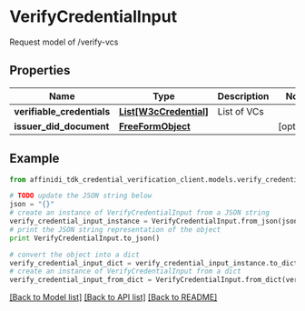 # VerifyCredentialInput

Request model of /verify-vcs

## Properties

| Name                       | Type                                        | Description | Notes      |
| -------------------------- | ------------------------------------------- | ----------- | ---------- |
| **verifiable_credentials** | [**List[W3cCredential]**](W3cCredential.md) | List of VCs |
| **issuer_did_document**    | [**FreeFormObject**](FreeFormObject.md)     |             | [optional] |

## Example

```python
from affinidi_tdk_credential_verification_client.models.verify_credential_input import VerifyCredentialInput

# TODO update the JSON string below
json = "{}"
# create an instance of VerifyCredentialInput from a JSON string
verify_credential_input_instance = VerifyCredentialInput.from_json(json)
# print the JSON string representation of the object
print VerifyCredentialInput.to_json()

# convert the object into a dict
verify_credential_input_dict = verify_credential_input_instance.to_dict()
# create an instance of VerifyCredentialInput from a dict
verify_credential_input_from_dict = VerifyCredentialInput.from_dict(verify_credential_input_dict)
```

[[Back to Model list]](../README.md#documentation-for-models) [[Back to API list]](../README.md#documentation-for-api-endpoints) [[Back to README]](../README.md)
